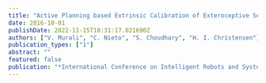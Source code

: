 ```yaml
---
title: "Active Planning based Extrinsic Calibration of Exteroceptive Sensors in Unkown Environments"
date: 2016-10-01
publishDate: 2022-11-15T18:31:17.021690Z
authors: ["V. Murali", "C. Nieto", "S. Choudhary", "H. I. Christensen"]
publication_types: ["1"]
abstract: ""
featured: false
publication: "*International Conference on Intelligent Robots and Systems*"
---
```


